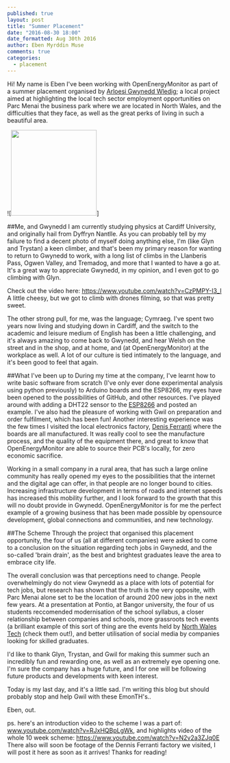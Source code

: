 ```yaml
---
published: true
layout: post
title: "Summer Placement"
date: "2016-08-30 18:00"
date_formatted: Aug 30th 2016
author: Eben Myrddin Muse
comments: true
categories:
  - placement
---
```


Hi! My name is Eben I've been working with OpenEnergyMonitor as part of a summer placement organised by [Arloesi Gwynedd Wledig](http://www.arloesigwyneddwledig.com/); a local project aimed at highlighting the local tech sector employment opportunities on Parc Menai the business park where we are located in North Wales, and the difficulties that they face, as well as the great perks of living in such a beautiful area.


<!--This is a comment!-->

<!--Insert photo of you e.g.-->

![<img src="https://scontent-cdg2-1.xx.fbcdn.net/v/t1.0-9/r90/12321204_10207912968654511_3910132011624254171_n.jpg?oh=58a67605a670874c18e1f51d57621800&oe=584F10A9" width="200">]

##Me, and Gwynedd
I am currently studying physics at Cardiff University, and originally hail from Dyffryn Nantlle. As you can probably tell by my failure to find a decent photo of myself doing anything else, I'm (like Glyn and Trystan)  a keen climber, and that's been my primary reason for wanting to return to Gwynedd to work, with a long list of climbs in the Llanberis Pass, Ogwen Valley, and Tremadog, and more that I wanted to have a go at. It's a great way to appreciate Gwynedd, in my opinion, and I even got to go climbing with Glyn.

Check out the video here: https://www.youtube.com/watch?v=CzPMPY-I3_I A little cheesy, but we got to climb with drones filming, so that was pretty sweet.

The other strong pull, for me, was the language; Cymraeg. I've spent two years now living and studying down in Cardiff, and the switch to the academic and leisure medium of English has been a little challenging, and it's always amazing to come back to Gwynedd, and hear Welsh on the street and in the shop, and at home, and (at OpenEnergyMonitor) at the workplace as well. A lot of our culture is tied intimately to the language, and it's been good to feel that again.


##What I've been up to
During my time at the company, I've learnt how to write basic software from scratch (I've only ever done experimental analysis using python previously) to Arduino boards and the ESP8266, my eyes have been opened to the possibilities of GitHub, and other resources. I've played around with adding a DHT22 sensor to the [ESP8266](https://github.com/openenergymonitor/EmonESP/pull/7) and posted an example. I've also had the pleasure of working with Gwil on preparation and order fulfilment, which has been fun! Another interesting experience was the few times I visited the local electronics factory, [Denis Ferranti](http://www.dferrantigroup.com/pcb-population-test/)  where the boards are all manufactured. It was really cool to see the manufacture process, and the quality of the equipment there, and great to know that OpenEnergyMonitor are able to source their PCB's locally, for zero economic sacrifice.

Working in a small company in a rural area, that has such a large online community has really opened my eyes to the possibilities that the internet and the digital age can offer, in that people are no longer bound to cities. Increasing infrastructure development in terms of roads and internet speeds has increased this mobility further, and I look forward to the growth that this will no doubt provide in Gwynedd. OpenEnergyMonitor is for me the perfect example of a growing business that has been made possible by opensource development, global connections and communities, and new technology. 


##The Scheme
Through the project that organised this placement opportunity, the four of us (all at different companies) were asked to come to a conclusion on the situation regarding tech jobs in Gwynedd, and the so-called 'brain drain', as the best and brightest graduates leave the area to embrace city life.

The overall conclusion was that perceptions need to change. People overwhelmingly do not view Gwynedd as a place with lots of potential for tech jobs, but research has shown that the truth is the very opposite, with Parc Menai alone set to be the location of around 200 new jobs in the next few years. At a presentation at Pontio, at Bangor university, the four of us students reccomended modernisation of the school syllabus, a closer relationship between companies and schools, more grassroots tech events (a brilliant example of this sort of thing are the events held by [North Wales Tech](https://www.facebook.com/NorthWalesTechnology/?fref=ts) (check them out!), and better utilisation of social media by companies looking for skilled graduates. 

I'd like to thank Glyn, Trystan, and Gwil for making this summer such an incredibly fun and rewarding one, as well as an extremely eye opening one. I'm sure the company has a huge future, and I for one will be following future products and developments with keen interest.

Today is my last day, and it's a little sad. I'm writing this blog but should probably stop and help Gwil with these EmonTH's..

Eben, out.

ps. here's an introduction video to the scheme I was a part of: www.youtube.com/watch?v=RJxHQBpLgWk, and highlights video of the whole 10 week scheme: https://www.youtube.com/watch?v=N2v2a3ZJq0E
There also will soon be footage of the Dennis Ferranti factory we visited, I will post it here as soon as it arrives!
Thanks for reading!

